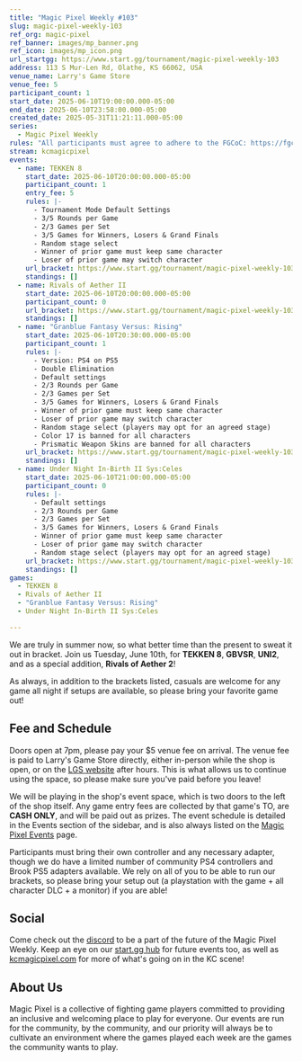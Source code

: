 ```yaml
---
title: "Magic Pixel Weekly #103"
slug: magic-pixel-weekly-103
ref_org: magic-pixel
ref_banner: images/mp_banner.png
ref_icon: images/mp_icon.png
url_startgg: https://www.start.gg/tournament/magic-pixel-weekly-103
address: 113 S Mur-Len Rd, Olathe, KS 66062, USA
venue_name: Larry's Game Store
venue_fee: 5
participant_count: 1
start_date: 2025-06-10T19:00:00.000-05:00
end_date: 2025-06-10T23:58:00.000-05:00
created_date: 2025-05-31T11:21:11.000-05:00
series:
  - Magic Pixel Weekly
rules: "All participants must agree to adhere to the FGCoC: https://fgcoc.com/"
stream: kcmagicpixel
events:
  - name: TEKKEN 8
    start_date: 2025-06-10T20:00:00.000-05:00
    participant_count: 1
    entry_fee: 5
    rules: |-
      - Tournament Mode Default Settings
      - 3/5 Rounds per Game
      - 2/3 Games per Set
      - 3/5 Games for Winners, Losers & Grand Finals
      - Random stage select
      - Winner of prior game must keep same character
      - Loser of prior game may switch character
    url_bracket: https://www.start.gg/tournament/magic-pixel-weekly-103/events/tekken-8/brackets/1987290/2914778
    standings: []
  - name: Rivals of Aether II
    start_date: 2025-06-10T20:00:00.000-05:00
    participant_count: 0
    url_bracket: https://www.start.gg/tournament/magic-pixel-weekly-103/events/rivals-of-aether-2/brackets/1990389/2919113
    standings: []
  - name: "Granblue Fantasy Versus: Rising"
    start_date: 2025-06-10T20:30:00.000-05:00
    participant_count: 1
    rules: |-
      - Version: PS4 on PS5
      - Double Elimination
      - Default settings
      - 2/3 Rounds per Game
      - 2/3 Games per Set
      - 3/5 Games for Winners, Losers & Grand Finals
      - Winner of prior game must keep same character
      - Loser of prior game may switch character
      - Random stage select (players may opt for an agreed stage)
      - Color 17 is banned for all characters
      - Prismatic Weapon Skins are banned for all characters
    url_bracket: https://www.start.gg/tournament/magic-pixel-weekly-103/events/granblue-fantasy-versus-rising/brackets/1987289/2914777
    standings: []
  - name: Under Night In-Birth II Sys:Celes
    start_date: 2025-06-10T21:00:00.000-05:00
    participant_count: 0
    rules: |-
      - Default settings
      - 2/3 Rounds per Game
      - 2/3 Games per Set
      - 3/5 Games for Winners, Losers & Grand Finals
      - Winner of prior game must keep same character
      - Loser of prior game may switch character
      - Random stage select (players may opt for an agreed stage)
    url_bracket: https://www.start.gg/tournament/magic-pixel-weekly-103/events/under-night-in-birth-ii-sys-celes/brackets/1987291/2914779
    standings: []
games:
  - TEKKEN 8
  - Rivals of Aether II
  - "Granblue Fantasy Versus: Rising"
  - Under Night In-Birth II Sys:Celes

---
```


We are truly in summer now, so what better time than the present to sweat it out in bracket. Join us Tuesday, June 10th, for **TEKKEN 8**, **GBVSR**, **UNI2**, and as a special addition, **Rivals of Aether 2**!<!--more-->

As always, in addition to the brackets listed, casuals are welcome for any game all night if setups are available, so please bring your favorite game out! 

## Fee and Schedule

Doors open at 7pm, please pay your $5 venue fee on arrival. The venue fee is paid to Larry's Game Store directly, either in-person while the shop is open, or on the [LGS website](https://www.larrysgamestore.com/products/kc-magic-pixel-5) after hours. This is what allows us to continue using the space, so please make sure you've paid before you leave!

We will be playing in the shop's event space, which is two doors to the left of the shop itself. Any game entry fees are collected by that game's TO, are **CASH ONLY**, and will be paid out as prizes. The event schedule is detailed in the Events section of the sidebar, and is also always listed on the [Magic Pixel Events](https://kcmagicpixel.com/events/) page.

Participants must bring their own controller and any necessary adapter, though we do have a limited number of community PS4 controllers and Brook PS5 adapters available. We rely on all of you to be able to run our brackets, so please bring your setup out (a playstation with the game + all character DLC + a monitor) if you are able!  

## Social

Come check out the [discord](https://discord.gg/jkmn6CVrrQ) to be a part of the future of the Magic Pixel Weekly. Keep an eye on our [start.gg hub](https://www.start.gg/hub/magic-pixel) for future events too, as well as [kcmagicpixel.com](https://kcmagicpixel.com) for more of what's going on in the KC scene!

## About Us

Magic Pixel is a collective of fighting game players committed to providing an inclusive and welcoming place to play for everyone. Our events are run for the community, by the community, and our priority will always be to cultivate an environment where the games played each week are the games the community wants to play.
  